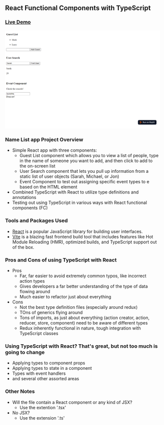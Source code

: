 ## React Functional Components with TypeScript

### [Live Demo](https://typescript-name-list-app.gdbecker.repl.co/)

!["HomePage"](HomePage.png)

### Name List app Project Overview

- Simple React app with three components:
  - Guest List component which allows you to view a list of people, type in the name of someone you want to add, and then click to add to the on-screen list
  - User Search component that lets you pull up information from a static list of user objects (Sarah, Michael, or Jon)
  - Event Component to test out assigning specific event types to e based on the HTML element
- Combined TypeScript with React to utilize type definitions and annotations
- Testing out using TypeScript in various ways with React functional components (FC)

### Tools and Packages Used

- [React](https://reactjs.org/) is a popular JavaScript library for building user interfaces.
- [Vite](https://vitejs.dev/) is a blazing fast frontend build tool that includes features like Hot Module Reloading (HMR), optimized builds, and TypeScript support out of the box.

### Pros and Cons of using TypeScript with React

- Pros
  - Far, far easier to avoid extremely common typos, like incorrect action types
  - Gives developers a far better understanding of the type of data flowing around
  - Much easier to refactor just about everything
- Cons
  - Not the best type definition files (especially around redux)
  - TOns of generics flying around
  - Tons of imports, as just about everything (action creator, action, reducer, store, component) need to be aware of different types
  - Redux inherently functional in nature, tough integration with TypeScript classes

### Using TypeScript with React? That's great, but not too much is going to change

- Applying types to component props
- Applying types to state in a component
- Types with event handlers
- and several other assorted areas

### Other Notes

- Will the file contain a React component or any kind of JSX?
  - Use the extention '.tsx'
- No JSX?
  - Use the extension '.ts'
